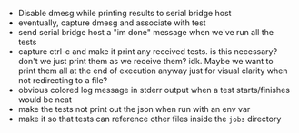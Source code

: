 - Disable dmesg while printing results to serial bridge host
- eventually, capture dmesg and associate with test
- send serial bridge host a "im done" message when we've run all the tests
- capture ctrl-c and make it print any received tests. is this necessary? don't we just print them as we receive them? idk. Maybe we want to print them all at the end of execution anyway just for visual clarity when not redirecting to a file?
- obvious colored log message in stderr output when a test starts/finishes would be neat
- make the tests not print out the json when run with an env var
- make it so that tests can reference other files inside the `jobs` directory
